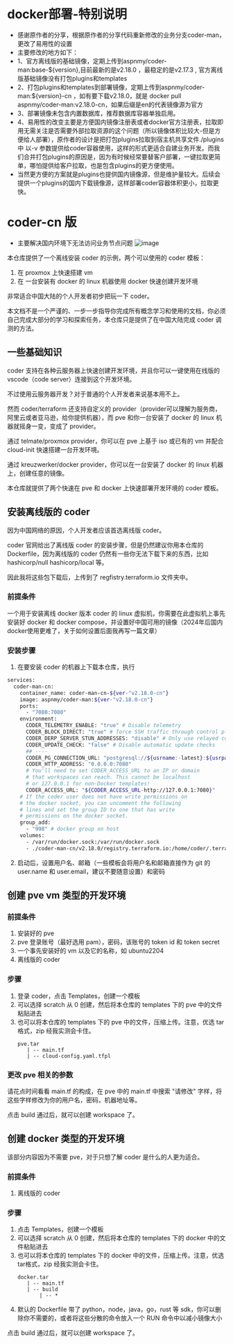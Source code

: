 # docker部署-特别说明
- 感谢原作者的分享，根据原作者的分享代码重新修改的业务分支coder-man，更改了易用性的设置
- 主要修改的地方如下：
- 1、官方离线版的基础镜像，定期上传到aspnmy/coder-man:base-${version},目前最新的是v2.18.0 ，最稳定的是v2.17.3 , 官方离线版基础镜像没有打包plugins和templates
- 2、打包plugins和templates到部署镜像，定期上传到aspnmy/coder-man:${version}-cn ，如有要下载v2.18.0，就是 docker pull aspnmy/coder-man:v2.18.0-cn，如果后缀是en的代表镜像源为官方
- 3、部署镜像未包含内置数据库，推荐数据库容器单独启用。
- 4、易用性的改变主要是方便国内镜像注册表或者docker官方注册表，拉取即用无需关注是否需要外部拉取资源的这个问题（所以镜像体积比较大-但是方便给人部署），原作者的设计是把打包plugins拉取到宿主机共享文件./plugins中 以-v 参数提供给coder容器使用，这样的形式更适合自建业务开发。而我们合并打包plugins的原因是，因为有时候经常要替客户部署，一键拉取更简单，哪怕提供给客户拉取，也是包含plugins的更方便使用。
- 当然更方便的方案就是plugins也提供国内镜像源，但是维护量较大。后续会提供一个plugins的国内下载镜像源，这样部署coder容器体积更小，拉取更快。


# coder-cn 版

- 主要解决国内环境下无法访问业务节点问题
![image](https://github.com/user-attachments/assets/4c29af9a-8b18-412e-9397-cff28edb03c9)


本仓库提供了一个离线安装 coder 的示例，两个可以使用的 coder 模板：

1. 在 proxmox 上快速搭建 vm
2. 在 一台安装有 docker 的 linux 机器使用 docker 快速创建开发环境

非常适合中国大陆的个人开发者初步把玩一下 coder。

本文档不是一个严谨的、一步一步指导你完成所有概念学习和使用的文档，你必须自己完成大部分的学习和探索任务，本仓库只是提供了在中国大陆完成 coder 调测的方法。



## 一些基础知识
coder 支持在各种云服务器上快速创建开发环境，并且你可以一键使用在线版的 vscode（code server）连接到这个开发环境。

不过使用云服务器开发？对于普通的个人开发者来说基本用不上。

然而 coder/terraform 还支持自定义的 provider（provider可以理解为服务商，阿里云或者亚马逊，给你提供机器），而 pve 和你一台安装了 docker 的 linux 机器就摇身一变，变成了 provider。

通过 telmate/proxmox provider，你可以在 pve 上基于 iso 或已有的 vm 并配合 cloud-init 快速搭建一台开发环境。

通过 kreuzwerker/docker provider，你可以在一台安装了 docker 的 linux 机器上，创建任意的镜像。

本仓库就提供了两个快速在 pve 和 docker 上快速部署开发环境的 coder 模板。

## 安装离线版的 coder
因为中国网络的原因，个人开发者应该首选离线版 coder。

coder 官网给出了离线版 coder 的安装步骤，但是仍然建议你用本仓库的 Dockerfile，因为离线版的 coder 仍然有一些你无法下载下来的东西，比如 hashicorp/null hashicorp/local 等。

因此我将这些包下载后，上传到了 regfistry.terraform.io 文件夹中。
### 前提条件
一个用于安装离线 docker 版本 coder 的 linux 虚拟机，你需要在此虚拟机上事先安装好 docker 和 docker compose，并设置好中国可用的镜像（2024年后国内docker使用更难了，关于如何设置后面我再写一篇文章）

### 安装步骤
1. 在要安装 coder 的机器上下载本仓库，执行
```bash
services:
  coder-man-cn:    
    container_name: coder-man-cn-${ver-"v2.18.0-cn"}
    image: aspnmy/coder-man:${ver-"v2.18.0-cn"}
    ports:
      - "7080:7080"
    environment:
      CODER_TELEMETRY_ENABLE: "true" # Disable telemetry
      CODER_BLOCK_DIRECT: "true" # force SSH traffic through control plane's DERP proxy
      CODER_DERP_SERVER_STUN_ADDRESSES: "disable" # Only use relayed connections
      CODER_UPDATE_CHECK: "false" # Disable automatic update checks
      ## ---- 
      CODER_PG_CONNECTION_URL: "postgresql://${usrname:-latest}:${usrpasswd:-latest}@${host:-127.0.0.1}:${port:-5432}/coder?sslmode=disable"
      CODER_HTTP_ADDRESS: "0.0.0.0:7080"
      # You'll need to set CODER_ACCESS_URL to an IP or domain
      # that workspaces can reach. This cannot be localhost
      # or 127.0.0.1 for non-Docker templates!
      CODER_ACCESS_URL: "${CODER_ACCESS_URL-http://127.0.0.1:7080}"
    # If the coder user does not have write permissions on
    # the docker socket, you can uncomment the following
    # lines and set the group ID to one that has write
    # permissions on the docker socket.
    group_add:
      - "998" # docker group on host
    volumes:
      - /var/run/docker.sock:/var/run/docker.sock
      - ./coder-man-cn/v2.18.0/registry.terraform.io:/home/coder/.terraform.d/plugins/registry.terraform.io

   ```
2. 启动后，设置用户名、邮箱（一些模板会将用户名和邮箱直接作为 git 的 user.name 和 user.email，建议不要随意设置）和密码


## 创建 pve vm 类型的开发环境 

### 前提条件
1. 安装好的 pve
2. pve 登录账号（最好选用 pam），密码，该账号的 token id 和 token secret
3. 一个事先安装好的 vm 以及它的名称，如 ubuntu2204
4. 离线版的 coder

### 步骤

1. 登录 coder，点击 Templates，创建一个模板
2. 可以选择 scratch 从 0 创建，然后将本仓库的 templates 下的 pve 中的文件粘贴进去
3. 也可以将本仓库的 templates 下的 pve 中的文件，压缩上传。注意，优选 tar格式，zip 经我实测会卡住。
   ```text
   pve.tar
      | -- main.tf
      | -- cloud-config.yaml.tfpl
   ```
### 更改 pve 相关的参数
请花点时间看看 main.tf 的构成，在 pve 中的 main.tf 中搜索 "请修改" 字样，将这些字样修改为你的用户名，密码，机器地址等。

点击 build 通过后，就可以创建 workspace 了。

## 创建 docker 类型的开发环境
该部分内容因为不需要 pve，对于只想了解 coder 是什么的人更为适合。

### 前提条件
1. 离线版的 coder

### 步骤
1. 点击 Templates，创建一个模板
2. 可以选择 scratch 从 0 创建，然后将本仓库的 templates 下的 docker 中的文件粘贴进去
3. 也可以将本仓库的 templates 下的 docker 中的文件，压缩上传。注意，优选 tar格式，zip 经我实测会卡住。
   ```text
   docker.tar
      | -- main.tf
      | -- build
          | -- *
   ```
4. 默认的 Dockerfile 带了 python，node，java，go，rust 等 sdk，你可以删除你不需要的，或者将这些分散的命令放入一个 RUN 命令中以减小镜像大小

点击 build 通过后，就可以创建 workspace 了。
